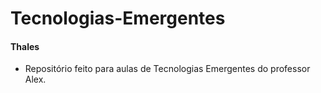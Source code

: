 # Tecnologias-Emergentes

#### Thales

* Repositório feito para aulas de Tecnologias Emergentes do professor Alex.